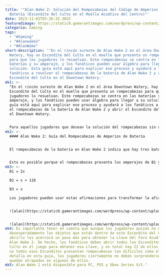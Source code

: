 ```yaml
---
title: '"Alan Wake 2: Solución del Rompecabezas del Código de Amperios de
  Batería (Escondite del Culto en el Muelle Acuático del Centro)"'
date: 2023-11-01T05:26:32.302Z
featuredimage: https://static0.gamerantimages.com/wordpress/wp-content/uploads/2023/10/alan-wake-2-downtown-watery-cult-stash.jpg?q=50&fit=contain&w=1140&h=&dpr=1.5
categoria: Gaming
tags:
  - "#Gaming"
  - "#Alanwake2"
  - "#AlanWake"
short-description: '"En el rincón sureste de Alan Wake 2 en el área Downtown
  Watery, hay un Escondite del Culto en el muelle que presenta un rompecabezas
  para que los jugadores lo resuelvan. Este rompecabezas se centra en las
  baterías y su amperaje, y los fanáticos pueden usar álgebra para llegar a su
  solución. Esta guía está aquí para explicar ese proceso y ayudará a los
  fanáticos a resolver el rompecabezas de la batería de Alan Wake 2 y abrir el
  Escondite del Culto en el Downtown Watery.'
mk1: >-
  "En el rincón sureste de Alan Wake 2 en el área Downtown Watery, hay un
  Escondite del Culto en el muelle que presenta un rompecabezas para que los
  jugadores lo resuelvan. Este rompecabezas se centra en las baterías y su
  amperaje, y los fanáticos pueden usar álgebra para llegar a su solución. Esta
  guía está aquí para explicar ese proceso y ayudará a los fanáticos a resolver
  el rompecabezas de la batería de Alan Wake 2 y abrir el Escondite del Culto en
  el Downtown Watery.


  Para aquellos jugadores que desean la solución del rompecabezas sin una explicación de cómo se determina, el código es 496. De hecho, ingresar esa combinación en la cerradura (con el 4 en la parte superior, el 9 en el medio y el 6 en la parte inferior) hará que el Escondite del Culto en el muelle de Downtown Watery de Alan Wake 2 se abra, dándoles a los fanáticos acceso a los objetos que contiene.
mk2: >-
  #### Alan Wake 2: Guía del Rompecabezas de Amperios de Batería


  El rompecabezas de la batería en Alan Wake 2 indica que hay tres baterías (B1, B2, B3) y tienen una carga combinada de 1,600 amperios. Esto se puede escribir matemáticamente como B1 + B2 + B3 = 1,600, y los fanáticos de los videojuegos de terror de supervivencia deben enfocarse en determinar los valores de B2.


  Esto es posible porque el rompecabezas presenta los amperajes de B1 y B2 en relación con B3. Más específicamente, la nota indica que B1 es dos veces B3 y B2 es 128 más que B3, y esto se puede escribir matemáticamente de la siguiente manera:
mk3: >-
  B1 = 2x

  B2 = x + 128

  B3 = x

  Los jugadores pueden usar estas afirmaciones para transformar la afirmación inicial en 2x + (x + 128) + x = 1,600. Esto se puede simplificar en 4x + 128 = 1,600, y los jugadores pueden restar 128 de ambos lados para obtener 4x = 1,472. Los fanáticos de Alan Wake pueden luego dividir ambos lados por 4 (para aprender que x es igual a 368) y luego sumar 128 para obtener 496 como el valor de B2.


  ![alan](https://static0.gamerantimages.com/wordpress/wp-content/uploads/2023/10/alan-wake-2-downtown-watery-cult-stash-lock.jpg?q=50&fit=contain&w=750&h=415&dpr=1.5 "alan")


  ![alan](https://static0.gamerantimages.com/wordpress/wp-content/uploads/2023/10/alan-wake-2-downtown-watery-cult-stash-map.jpg?q=50&fit=contain&w=750&h=415&dpr=1.5 "alan")
mk4: Es importante tener en cuenta que aunque los jugadores quizás no necesiten
  desesperadamente los objetos que están dentro de este Escondite del Culto,
  abrirlo los acercará un paso más para obtener la Llave del Faro Acuático de
  Alan Wake 2. De hecho, los fanáticos deben abrir todos los Escondites del
  Culto en el juego para obtener esa Llave, y en total hay 22 de ellos. Aunque
  no todos esos Escondites presentan rompecabezas tan difíciles como el que se
  detalla en esta guía, los jugadores ciertamente no deben sorprenderse si
  quedan atrapados en algunos de ellos.
mk5: Alan Wake 2 está disponible para PC, PS5 y Xbox Series X/S."
---
```

